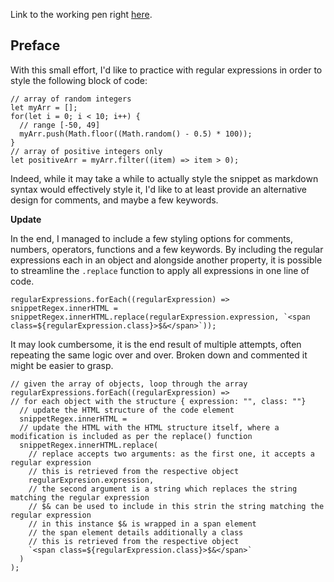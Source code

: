 Link to the working pen right [here](https://codepen.io/borntofrappe/full/GXoMNx/).

## Preface

With this small effort, I'd like to practice with regular expressions in order to style the following block of code:

```JS
// array of random integers
let myArr = [];
for(let i = 0; i < 10; i++) {
  // range [-50, 49]
  myArr.push(Math.floor((Math.random() - 0.5) * 100));
}
// array of positive integers only
let positiveArr = myArr.filter((item) => item > 0);
```

Indeed, while it may take a while to actually style the snippet as markdown syntax would effectively style it, I'd like to at least provide an alternative design for comments, and maybe a few keywords.

**Update**

In the end, I managed to include a few styling options for comments, numbers, operators, functions and a few keywords. By including the regular expressions each in an object and alongside another property, it is possible to streamline the `.replace` function to apply all expressions in one line of code.

```JS
regularExpressions.forEach((regularExpression) => snippetRegex.innerHTML = snippetRegex.innerHTML.replace(regularExpression.expression, `<span class=${regularExpression.class}>$&</span>`));
```

It may look cumbersome, it is the end result of multiple attempts, often repeating the same logic over and over. Broken down and commented it might be easier to grasp.

```JS
// given the array of objects, loop through the array
regularExpressions.forEach((regularExpression) => 
// for each object with the structure { expression: "", class: ""}
  // update the HTML structure of the code element
  snippetRegex.innerHTML = 
  // update the HTML with the HTML structure itself, where a modification is included as per the replace() function
  snippetRegex.innerHTML.replace(
    // replace accepts two arguments: as the first one, it accepts a regular expression
    // this is retrieved from the respective object
    regularExpresion.expression,
    // the second argument is a string which replaces the string matching the regular expression
    // $& can be used to include in this strin the string matching the regular expression
    // in this instance $& is wrapped in a span element
    // the span element details additionally a class
    // this is retrieved from the respective object
    `<span class=${regularExpression.class}>$&</span>`
  )
);
```